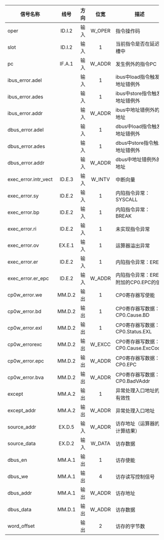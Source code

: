 | 信号名称    |  线号  |  方向  |  位宽  | 描述                                |
| ----------- | :----: | :----: | :----: | ----------------------------------- |
| oper        | ID.I.2 |  输入  | W_OPER | 指令操作码                          |
| slot        | ID.I.2 |  输入  |   1    | 当前指令是否在延迟槽中              |
| pc          | IF.A.1 |  输入  | W_ADDR | 发生例外的指令PC |
| ibus_error.adel |        | 输入 |   1    | ibus中load指令触发地址错例外 |
| ibus_error.ades |        | 输入 |   1    | ibus中store指令触发地址错例外 |
| ibus_error.addr |        | 输入 | W_ADDR | ibus中地址错例外的地址 |
| dbus_error.adel |        | 输入 |   1    | dbus中load指令触发地址错例外 |
| dbus_error.ades |        | 输入 |   1    | dbus中store指令触发地址错例外 |
| dbus_error.addr |        | 输入 | W_ADDR | dbus中地址错例外的地址 |
| exec_error.intr_vect | ID.E.3 | 输入 | W_INTV | 中断向量                            |
| exec_error.sy  | ID.E.2 | 输入 |   1    | 内陷指令异常：SYSCALL               |
| exec_error.bp  | ID.E.2 | 输入 |   1    | 内陷指令异常：BREAK                 |
| exec_error.ri  | ID.E.2 | 输入 |   1    | 未实现指令异常                      |
| exec_error.ov  | EX.E.1 | 输入 |   1    | 运算器溢出异常                      |
| exec_error.er | ID.E.2 | 输入 |   1    | 内陷指令异常：ERET                  |
| exec_error.er_epc | ID.E.2 | 输入 | W_ADDR | 内陷指令异常：ERET附加的CP0.EPC的值 |
| cp0w_error.we  | MM.D.2 | 输出 |   1    | CP0寄存器写使能                     |
| cp0w_error.bd  | MM.D.2 | 输出 |   1    | CP0寄存器写数据：CP0.Cause.BD       |
| cp0w_error.exl | MM.D.2 | 输出 |   1    | CP0寄存器写数据：CP0.Status.EXL     |
| cp0w_errorexc | MM.D.2 | 输出 | W_EXCC | CP0寄存器写数据：CP0.Cause.ExcCode  |
| cp0w_error.epc | MM.D.2 | 输出 | W_ADDR | CP0寄存器写数据：CP0.EPC            |
| cp0w_error.bva | MM.D.2 | 输出 | W_ADDR | CP0寄存器写数据：CP0.BadVAddr       |
| except      | MM.A.2 |  输出  |   1    | 异常处理入口地址的有效性            |
| except_addr | MM.A.2 |  输出  | W_ADDR | 异常处理入口地址                    |
| source_addr | EX.D.5 | 输入 | W_ADDR | 访存地址（运算器的计算结果） |
| source_data | EX.D.2 | 输入 | W_DATA | 访存数据                     |
| dbus_en     | MM.A.1 | 输出 |   1    | 访存使能                     |
| dbus_we     | MM.A.1 | 输出 |   4    | 访存读写控制信号             |
| dbus_addr   | MM.A.1 | 输出 | W_ADDR | 访存地址                     |
| dbus_data   | MM.D.1 | 输出 | W_ADDR | 访存数据                     |
| word_offset |  | 输出 |   2    | 访存的字节数            |
